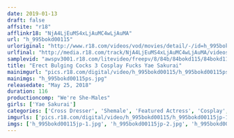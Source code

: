 ```yaml
---
date: 2019-01-13
draft: false
affsite: "r18"
afflinkr18: "NjA4LjEuMS4xLjAuMC4wLjAuMA"
url: "h_995bokd00115"
urloriginal: "http://www.r18.com/videos/vod/movies/detail/-/id=h_995bokd00115"
urlfinal: "http://media.r18.com/track/NjA4LjEuMS4xLjAuMC4wLjAuMA/videos/vod/movies/detail/-/id=h_995bokd00115"
samplevid: "awspv3001.r18.com/litevideo/freepv/8/84b/84bokd115/84bokd115_dmb_w.mp4"
title: "Erect Bulging Cocks 3 Cosplay Fucks Yae Sakurai"
mainimgurl: "pics.r18.com/digital/video/h_995bokd00115/h_995bokd00115ps.jpg"
mainimgs: "h_995bokd00115ps.jpg"
releasedate: "May 25, 2018"
duration: 116
productioncomp: "We're She-Males"
girls: ['Yae Sakurai']
categories: ['Cross Dresser', 'Shemale', 'Featured Actress', 'Cosplay', 'Creampie', 'Anal Sex', 'Hi-Def']
imgurls: ['pics.r18.com/digital/video/h_995bokd00115/h_995bokd00115jp-1.jpg', 'pics.r18.com/digital/video/h_995bokd00115/h_995bokd00115jp-2.jpg', 'pics.r18.com/digital/video/h_995bokd00115/h_995bokd00115jp-3.jpg', 'pics.r18.com/digital/video/h_995bokd00115/h_995bokd00115jp-4.jpg', 'pics.r18.com/digital/video/h_995bokd00115/h_995bokd00115jp-5.jpg', 'pics.r18.com/digital/video/h_995bokd00115/h_995bokd00115jp-6.jpg', 'pics.r18.com/digital/video/h_995bokd00115/h_995bokd00115jp-7.jpg', 'pics.r18.com/digital/video/h_995bokd00115/h_995bokd00115jp-8.jpg', 'pics.r18.com/digital/video/h_995bokd00115/h_995bokd00115jp-9.jpg', 'pics.r18.com/digital/video/h_995bokd00115/h_995bokd00115jp-10.jpg', 'pics.r18.com/digital/video/h_995bokd00115/h_995bokd00115jp-11.jpg', 'pics.r18.com/digital/video/h_995bokd00115/h_995bokd00115jp-12.jpg', 'pics.r18.com/digital/video/h_995bokd00115/h_995bokd00115jp-13.jpg', 'pics.r18.com/digital/video/h_995bokd00115/h_995bokd00115jp-14.jpg', 'pics.r18.com/digital/video/h_995bokd00115/h_995bokd00115jp-15.jpg', 'pics.r18.com/digital/video/h_995bokd00115/h_995bokd00115jp-16.jpg', 'pics.r18.com/digital/video/h_995bokd00115/h_995bokd00115jp-17.jpg', 'pics.r18.com/digital/video/h_995bokd00115/h_995bokd00115jp-18.jpg', 'pics.r18.com/digital/video/h_995bokd00115/h_995bokd00115jp-19.jpg', 'pics.r18.com/digital/video/h_995bokd00115/h_995bokd00115jp-20.jpg']
imgs: ['h_995bokd00115jp-1.jpg', 'h_995bokd00115jp-2.jpg', 'h_995bokd00115jp-3.jpg', 'h_995bokd00115jp-4.jpg', 'h_995bokd00115jp-5.jpg', 'h_995bokd00115jp-6.jpg', 'h_995bokd00115jp-7.jpg', 'h_995bokd00115jp-8.jpg', 'h_995bokd00115jp-9.jpg', 'h_995bokd00115jp-10.jpg', 'h_995bokd00115jp-11.jpg', 'h_995bokd00115jp-12.jpg', 'h_995bokd00115jp-13.jpg', 'h_995bokd00115jp-14.jpg', 'h_995bokd00115jp-15.jpg', 'h_995bokd00115jp-16.jpg', 'h_995bokd00115jp-17.jpg', 'h_995bokd00115jp-18.jpg', 'h_995bokd00115jp-19.jpg', 'h_995bokd00115jp-20.jpg']
---
```

